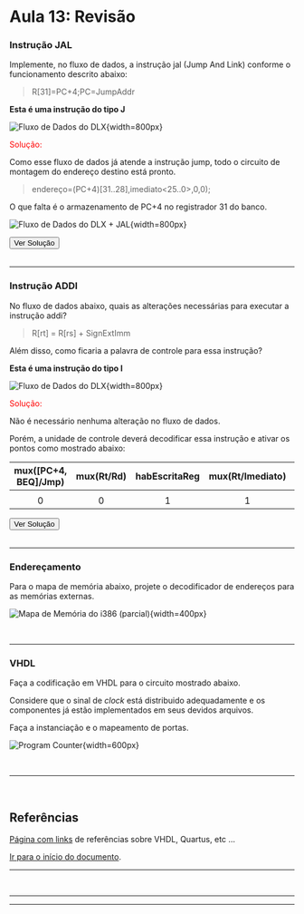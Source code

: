 <a name="inicio"></a>

# Aula 13: Revisão


### Instrução JAL

Implemente, no fluxo de dados, a instrução jal (Jump And Link) conforme o funcionamento descrito abaixo:

> R[31]=PC+4;PC=JumpAddr

**Esta é uma instrução do tipo J**

![**Fluxo de Dados do DLX**](imagensMIPS/fluxoDadosCompleto-1ciclo-Final.svg){width=800px}


<div class="bloco solucao" id="sol-ExJAL">
<div class="conteudo">
<p style="color:red">Solução:</p>

Como esse fluxo de dados já atende a instrução jump, todo o circuito de montagem do endereço destino está pronto.

> endereço=(PC+4)[31..28],imediato<25..0>,0,0);

O que falta é o armazenamento de PC+4 no registrador 31 do banco.

![**Fluxo de Dados do DLX + JAL**](imagensMIPS/fluxoDadosCompleto-1ciclo-Final+JAL.svg){width=800px}

</div>
<button onclick="exibe(this)">Ver Solução</button>
</div>
<br>

***

### Instrução ADDI

No fluxo de dados abaixo, quais as alterações necessárias para executar a instrução addi?

> R[rt] = R[rs] + SignExtImm

Além disso, como ficaria a  palavra de controle para essa instrução?

**Esta é uma instrução do tipo I**

![**Fluxo de Dados do DLX**](imagensMIPS/fluxoDadosCompleto-1ciclo-Final.svg){width=800px}

<div class="bloco solucao" id="sol-ExADDI">
<div class="conteudo">
<p style="color:red">Solução:</p>

Não é necessário nenhuma alteração no fluxo de dados.

Porém, a unidade de controle deverá decodificar essa instrução e ativar os pontos como mostrado abaixo:

|mux([PC+4, BEQ]/Jmp)|mux(Rt/Rd)|habEscritaReg|mux(Rt/Imediato)|ULA|mux(ULA/mem)|BEQ|habLeituraMEM|habEscritaMEM|
|:---:|:---:|:---:|:---:|:---:|:---:|:---:|:---:|:---:|
||||||||||
|0|0|1|1|soma|0|0|0|0|

</div>
<button onclick="exibe(this)">Ver Solução</button>
</div>

<br>

***

### Endereçamento

Para o mapa de memória abaixo, projete o decodificador de endereços para as memórias externas.

![**Mapa de Memória do i386 (parcial)**](imagensComponentes/mapaMemoria-386.svg){width=400px}

<br>

***

### VHDL

Faça a codificação em VHDL para o circuito mostrado abaixo.

Considere que o sinal de _clock_ está distribuido adequadamente e os componentes já estão implementados em seus devidos arquivos.

Faça a instanciação e o mapeamento de portas.

![**Program Counter**](imagensComponentes/implementarVHDL-1.svg){width=600px}

<br>

***

<br>

## Referências

[Página com links][linksUteis] de referências sobre VHDL, Quartus, etc ...

<a name="fimDocumento"></a> [Ir para o início do documento](#inicio).

***

<br>

***

***

<!-- FIM -->

<!---
######### (inicio dos links) ##########
#######################################
########### Links Internos ############
--->

[vhdlBasico]: ./vhdl/_vhdlBasico.html

[bibliotecaTemplates]: ./quartus/_recursosQuartus.html#acessar-a-biblioteca-de-modelos-templates

[renertaVHDLRefGuide]: http://vhdl.renerta.com

[freeRangeTutoriais]: http://freerangefactory.org/books_tuts.html

[VHDLTutorialElsevier]: http://booksite.elsevier.com/9780124077263/downloads/VHDL_Tutorials/vhdl-tutorial.pdf

[linksUteis]: ./linksUteis.html

[resourcesCOD4Ed]: https://booksite.elsevier.com/9780123747501/downloads/Resources.zip

